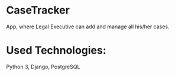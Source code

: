 # CaseTracker

App, where Legal Executive can add and manage all his/her cases.

# Used Technologies:
Python 3, Django, PostgreSQL

